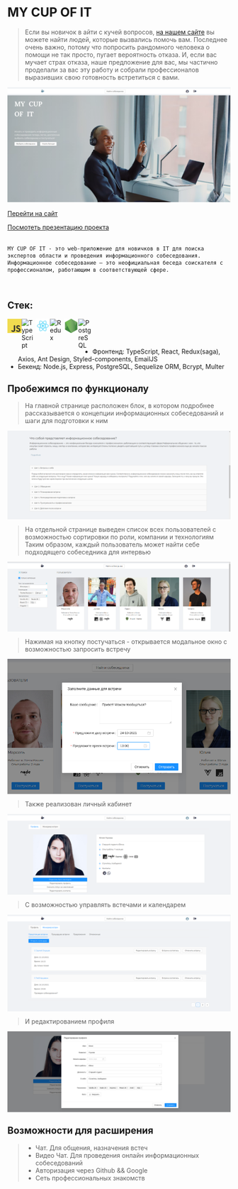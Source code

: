 # MY CUP OF IT

> Если вы новичок в айти с кучей вопросов, [на нашем сайте](https://mycupofit.herokuapp.com) вы можете найти 
> людей, которые вызвались помочь вам. Последнее очень важно, потому что попросить рандомного человека о помощи 
> не так просто, пугает вероятность отказа. И, если вас мучает страх отказа, наше предложение для вас, 
> мы частично проделали за вас эту работу и собрали профессионалов выразивших свою готовность встретиться с вами.

[<img align="center" alt="mycupofit.herokuapp.com" src="/images/1.png" />](https://mycupofit.herokuapp.com)
<br/>
<br/>
[Перейти на сайт](https://mycupofit.herokuapp.com)

[Посмотеть презентацию проекта](https://drive.google.com/file/d/1ZSUmlATFu3Qe0gyXLtAjjZMySQJJRxja/view?usp=sharing)
<br/>
<br/>

```
MY CUP OF IT - это web-приложение для новичков в IT для поиска экспертов области и проведения информационного собеседования.
Информационное собеседование — это неофициальная беседа соискателя с профессионалом, работающим в соответствующей сфере.
```
<br/>

## Стек:

[<img align="left" alt="JavaScript" width="32px" src="https://raw.githubusercontent.com/github/explore/80688e429a7d4ef2fca1e82350fe8e3517d3494d/topics/javascript/javascript.png" />][git]
[<img align="left" alt="TypeScript" width="32px" src="https://img.icons8.com/color/48/000000/typescript.png"/>][git]
[<img align="left" alt="React" width="32px" src="https://raw.githubusercontent.com/github/explore/80688e429a7d4ef2fca1e82350fe8e3517d3494d/topics/react/react.png" />][git]
[<img align="left" alt="Redux"  width="32px" src="https://img.icons8.com/color/48/000000/redux.png"/>][git]
[<img align="left" alt="Node.js" width="32px" src="https://raw.githubusercontent.com/github/explore/80688e429a7d4ef2fca1e82350fe8e3517d3494d/topics/nodejs/nodejs.png" />][git]
[<img align="left" alt="PostgreSQL" width="32px" src="https://img.icons8.com/color/50/000000/postgreesql.png"/>][git]

<br/>
<br/>
<br/>

- Фронтенд: TypeScript, React, Redux(saga), Axios, Ant Design, Styled-components, EmailJS
- Бекенд: Node.js, Express, PostgreSQL, Sequelize ORM, Bcrypt, Multer

## Пробежимся по функционалу

> На главной странице расположен блок, в котором подробнее рассказывается о концепции информационных 
> собеседований и шаги для подготовки к ним
<img align="center" alt="mycupofit.herokuapp.com" src="/images/2.png" />

> На отдельной странице выведен список всех пользователей с возможностью сортировки по роли, компании и технологиям
> Таким образом, каждый пользователь может найти себе подходящего собеседника для интервью
<img align="center" alt="mycupofit.herokuapp.com" src="/images/3.png" />

> Нажимая на кнопку постучаться - открывается модальное окно с возможностью запросить встречу
<img align="center" alt="mycupofit.herokuapp.com" src="/images/3-5.png" />

> Также реализован личный кабинет
<img align="center" alt="mycupofit.herokuapp.com" src="/images/6.png" />

> С возможностью управлять встечами и календарем
<img align="center" alt="mycupofit.herokuapp.com" src="/images/4.png" />

> И редактированием профиля
<img align="center" alt="mycupofit.herokuapp.com" src="/images/7.png" />

## Возможности для расширения
 > - Чат. Для общения, назначения встеч
 > - Видео Чат. Для проведения онлайн информационных собеседований
 > - Авторизация через Github && Google
 > - Cеть профессиональных знакомств

[git]: https://github.com/juljuliks/my-cup-of-it
